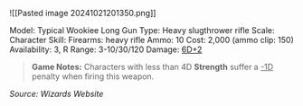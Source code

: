 ![[Pasted image 20241021201350.png]]

Model: Typical Wookiee Long Gun
Type: Heavy slugthrower rifle
Scale: Character
Skill: Firearms: heavy rifle
Ammo: 10
Cost: 2,000 (ammo clip: 150)
Availability: 3, R
Range: 3-10/30/120
Damage: <u>6D+2</u>

> **Game Notes:** 
> Characters with less than 4D **Strength** suffer a <u>-1D</u> penalty when firing this weapon.

*Source: Wizards Website*